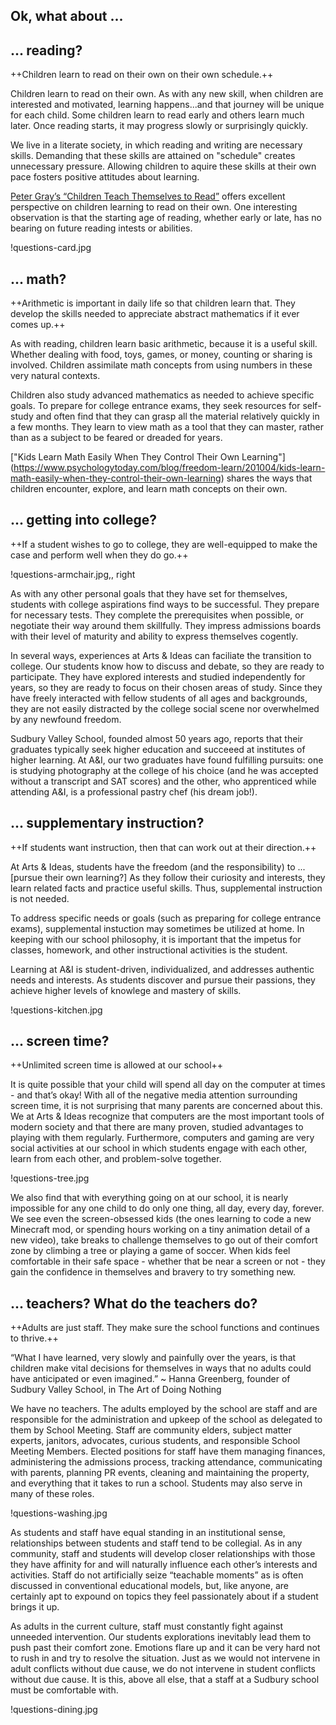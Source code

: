 Ok, what about ...
---

## ... reading?

++Children learn to read on their own on their own schedule.++

Children learn to read on their own. As with any new skill, when 
children are interested and motivated, learning happens...and that journey 
will be unique for each child. Some children learn to read early and others 
learn much later. Once reading starts, it may progress slowly or surprisingly 
quickly.

We live in a literate society, in which reading and writing are necessary skills.
Demanding that these skills are attained on "schedule" creates unnecessary pressure.
Allowing children to aquire these skills at their own pace fosters positive 
attitudes about learning.

[Peter Gray’s “Children Teach Themselves to
Read”](https://www.psychologytoday.com/blog/freedom-learn/201002/children-teach-themselves-read)
offers excellent perspective on children learning to read on their own. One 
interesting observation is that the starting age of reading, whether early or 
late, has no bearing on future reading intests or abilities.

!questions-card.jpg

## ... math?

++Arithmetic is important in daily life so that children learn that. They develop the skills needed to appreciate abstract mathematics if it ever comes up.++

As with reading, children learn basic arithmetic, because it is a useful skill.
Whether dealing with food, toys, games, or money, counting or sharing is involved.
Children assimilate math concepts from using numbers in these very natural contexts.

Children also study advanced mathematics as needed to achieve specific goals. To 
prepare for college entrance exams, they seek resources for self-study and often find
that they can grasp all the material relatively quickly in a few months. They learn to
view math as a tool that they can master, rather than as a subject to be feared or 
dreaded for years.

["Kids Learn Math Easily When They Control Their Own Learning"]
(https://www.psychologytoday.com/blog/freedom-learn/201004/kids-learn-math-easily-when-they-control-their-own-learning) shares the ways that children encounter, explore, and learn math concepts
on their own.

## ... getting into college?

++If a student wishes to go to college, they are well-equipped to make the case and perform well when they do go.++

!questions-armchair.jpg,, right

As with any other personal goals that they have set for themselves, students with 
college aspirations find ways to be successful. They prepare for necessary tests. 
They complete the prerequisites when possible, or negotiate their way around 
them skillfully. They impress admissions boards with their level of maturity 
and ability to express themselves cogently. 

In several ways, experiences at Arts & Ideas can faciliate the transition to college.
Our students know how to discuss and debate, so they are ready to participate.
They have explored interests and studied independently for years, so they are ready 
to focus on their chosen areas of study. Since they have freely interacted with fellow 
students of all ages and backgrounds, they are not easily distracted by the college 
social scene nor overwhelmed by any newfound freedom.

Sudbury Valley School, founded almost 50 years ago, reports that their graduates
typically seek higher education and succeeed at institutes of higher learning.
At A&I, our two graduates have found fulfilling pursuits: one is studying 
photography at the college of his choice (and he was accepted without a transcript 
and SAT scores) and the other, who apprenticed while attending A&I, is a 
professional pastry chef (his dream job!).

## ... supplementary instruction? 

++If students want instruction, then that can work out at their direction.++

At Arts & Ideas, students have the freedom (and the responsibility) to ... [pursue their
own learning?] As they follow their curiosity and interests, they learn related facts 
and practice useful skills. Thus, supplemental instruction is not needed.

To address specific needs or goals (such as preparing for college entrance
exams), supplemental instuction may sometimes be utilized at home. In keeping
with our school philosophy, it is important that the impetus for classes, homework, 
and other instructional activities is the student.

Learning at A&I is student-driven, individualized, and addresses authentic 
needs and interests. As students discover and pursue their passions,
they achieve higher levels of knowlege and mastery of skills.

!questions-kitchen.jpg

## ... screen time?

++Unlimited screen time is allowed at our school++

It is quite possible that your child will spend all day on the computer at
times - and that’s okay! With all of the negative media attention surrounding
screen time, it is not surprising that many parents are concerned about this.
We at Arts & Ideas recognize that computers are the most important tools of
modern society and that there are many proven, studied advantages to playing
with them regularly. Furthermore, computers and gaming are very social
activities at our school in which students engage with each other, learn from
each other, and problem-solve together. 

!questions-tree.jpg

We also find that with everything going on at our school, it is nearly
impossible for any one child to do only one thing, all day, every day,
forever. We see even the screen-obsessed kids (the ones learning to code a new
Minecraft mod, or spending hours working on a tiny animation detail of a new
video), take breaks to challenge themselves to go out of their comfort zone by
climbing a tree or playing a game of soccer. When kids feel comfortable in
their safe space - whether that be near a screen or not - they gain the
confidence in themselves and bravery to try something new. 

## ... teachers? What do the teachers do?

++Adults are just staff. They make sure the school functions and continues to thrive.++

“What I have learned, very slowly and painfully over the years, is that
children make vital decisions for themselves in ways that no adults could have
anticipated or even imagined.” ~ Hanna Greenberg, founder of Sudbury Valley
School, in The Art of Doing Nothing

We have no teachers. The adults employed by the school are staff and are
responsible for the administration and upkeep of the school as delegated to
them by School Meeting. Staff are community elders, subject matter experts,
janitors, advocates, curious students, and responsible School Meeting Members.
Elected positions for staff have them managing finances, administering the
admissions process, tracking attendance, communicating with parents, planning
PR events, cleaning and maintaining the property, and everything that it takes
to run a school. Students may also serve in many of these roles. 

!questions-washing.jpg

As students and staff have equal standing in an institutional sense,
relationships between students and staff tend to be collegial. As in any
community, staff and students will develop closer relationships with those
they have affinity for and will naturally influence each other’s interests and
activities. Staff do not artificially seize “teachable moments” as is often
discussed in conventional educational models, but, like anyone, are certainly
apt to expound on topics they feel passionately about if a student brings it
up.

As adults in the current culture, staff must constantly fight against
unneeded intervention. Our students explorations inevitably lead them to push
past their comfort zone. Emotions flare up and it can be very hard not to rush
in and try to resolve the situation. Just as we would not intervene in adult
conflicts without due cause, we do not intervene in student conflicts without
due cause. It is this, above all else, that a staff at a Sudbury school must
be comfortable with. 




!questions-dining.jpg
